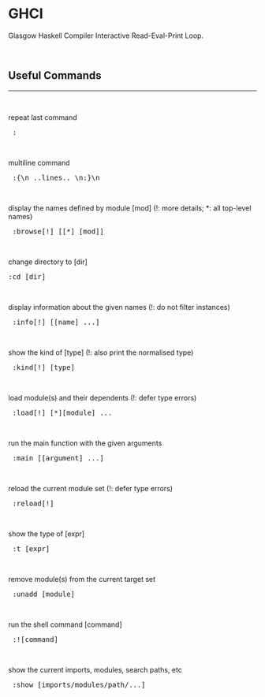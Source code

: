 
# GHCI

Glasgow Haskell Compiler Interactive Read-Eval-Print Loop.

<br>

## Useful Commands
---

<br>

repeat last command
<pre> : </pre>

<br>

multiline command
<pre> :{\n ..lines.. \n:}\n </pre>

<br>

display the names defined by module [mod] (!: more details; *: all top-level names)
<pre> :browse[!] [[*] [mod]] </pre>

<br>

change directory to [dir]
<pre>:cd [dir] </pre>

<br>

display information about the given names (!: do not filter instances)
<pre> :info[!] [[name] ...]</pre>

<br>

show the kind of [type] (!: also print the normalised type)
<pre> :kind[!] [type] </pre>

<br>

load module(s) and their dependents (!: defer type errors)
<pre> :load[!] [*][module] ... </pre>

<br>

run the main function with the given arguments
<pre> :main [[argument] ...] </pre>

<br>

reload the current module set (!: defer type errors)
<pre> :reload[!] </pre>

<br>

show the type of [expr]
<pre> :t [expr] </pre>

<br>

remove module(s) from the current target set
<pre> :unadd [module] </pre>
<br>

run the shell command [command]
<pre> :![command] </pre>

<br>

show the current imports, modules, search paths, etc
<pre> :show [imports/modules/path/...] </pre>
